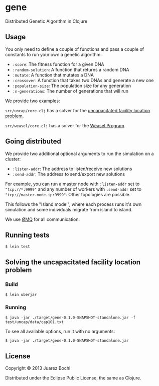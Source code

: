 # gene

Distributed Genetic Algorithm in Clojure

## Usage

You only need to define a couple of functions and pass a couple of constants to run your own a genetic algorithm:

* `:score`: The fitness function for a given DNA
* `:random-solution`: A function that returns a random DNA
* `:mutate`: A function that mutates a DNA
* `:crossover`: A function that takes two DNAs and generate a new one
* `:population-size`: The population size for any generation
* `:n-generations`: The number of generations that will run

We provide two examples:

`src/uncap/core.clj` has a solver for the [uncapacitated facility location problem](http://en.wikipedia.org/wiki/Facility_location).

`src/weasel/core.clj` has a solver for the [Weasel Program](http://en.wikipedia.org/wiki/Weasel_program).

## Going distributed

We provide two additional optional arguments to run the simulation on a cluster:

* `:listen-addr`: The address to listen/receive new solutions
* `:send-addr`: The address to send/export new solutions

For example, you can run a master node with `:listen-addr` set to `"tcp://*:9999"` and any number of
workers with `:send-addr` set to `"tcp://master-node-ip:9999"`. Other topologies are possible.

This follows the "Island model", where each process runs it's own simulation and some individuals
migrate from island to island.

We use [ØMQ](http://zeromq.org/) for all communication.

## Running tests

    $ lein test

## Solving the uncapacitated facility location problem

### Build

    $ lein uberjar

### Running

    $ java -jar ./target/gene-0.1.0-SNAPSHOT-standalone.jar -f test/uncap/data/cap101.txt

To see all available options, run it with no arguments:

    $ java -jar ./target/gene-0.1.0-SNAPSHOT-standalone.jar

## License

Copyright © 2013 Juarez Bochi

Distributed under the Eclipse Public License, the same as Clojure.
